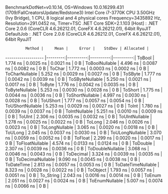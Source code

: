 
BenchmarkDotNet=v0.10.14, OS=Windows 10.0.16299.431 (1709/FallCreatorsUpdate/Redstone3)
Intel Core i7-3770K CPU 3.50GHz (Ivy Bridge), 1 CPU, 8 logical and 4 physical cores
Frequency=3435892 Hz, Resolution=291.0452 ns, Timer=TSC
.NET Core SDK=2.1.103
  [Host]     : .NET Core 2.0.6 (CoreCLR 4.6.26212.01, CoreFX 4.6.26212.01), 64bit RyuJIT
  DefaultJob : .NET Core 2.0.6 (CoreCLR 4.6.26212.01, CoreFX 4.6.26212.01), 64bit RyuJIT


             Method |     Mean |     Error |    StdDev | Allocated |
------------------- |---------:|----------:|----------:|----------:|
             ToBool | 1.774 ns | 0.0025 ns | 0.0021 ns |       0 B |
     ToBoolNullable | 4.496 ns | 0.0087 ns | 0.0082 ns |       0 B |
             ToChar | 1.772 ns | 0.0003 ns | 0.0002 ns |       0 B |
     ToCharNullable | 5.252 ns | 0.0029 ns | 0.0027 ns |       0 B |
            ToSByte | 1.777 ns | 0.0042 ns | 0.0039 ns |       0 B |
    ToSByteNullable | 5.250 ns | 0.0021 ns | 0.0017 ns |       0 B |
             ToByte | 1.776 ns | 0.0042 ns | 0.0035 ns |       0 B |
     ToByteNullable | 5.253 ns | 0.0030 ns | 0.0028 ns |       0 B |
            ToShort | 1.775 ns | 0.0044 ns | 0.0036 ns |       0 B |
    ToShortNullable | 4.997 ns | 0.0030 ns | 0.0028 ns |       0 B |
           ToUShort | 1.777 ns | 0.0057 ns | 0.0054 ns |       0 B |
   ToUShortNullable | 5.253 ns | 0.0029 ns | 0.0027 ns |       0 B |
              ToInt | 1.780 ns | 0.0039 ns | 0.0037 ns |       0 B |
      ToIntNullable | 5.251 ns | 0.0010 ns | 0.0009 ns |       0 B |
             ToUInt | 2.306 ns | 0.0035 ns | 0.0032 ns |       0 B |
     ToUIntNullable | 1.278 ns | 0.0025 ns | 0.0022 ns |       0 B |
             ToLong | 2.046 ns | 0.0026 ns | 0.0023 ns |       0 B |
     ToLongNullable | 3.065 ns | 0.0020 ns | 0.0018 ns |       0 B |
            ToULong | 2.045 ns | 0.0037 ns | 0.0030 ns |       0 B |
    ToULongNullable | 3.070 ns | 0.0059 ns | 0.0052 ns |       0 B |
            ToFloat | 2.299 ns | 0.0020 ns | 0.0017 ns |       0 B |
    ToFloatNullable | 4.574 ns | 0.0133 ns | 0.0124 ns |       0 B |
           ToDouble | 2.307 ns | 0.0039 ns | 0.0036 ns |       0 B |
   ToDoubleNullable | 3.068 ns | 0.0046 ns | 0.0043 ns |       0 B |
          ToDecimal | 3.324 ns | 0.0039 ns | 0.0035 ns |       0 B |
  ToDecimalNullable | 9.090 ns | 0.0045 ns | 0.0038 ns |       0 B |
         ToDateTime | 2.813 ns | 0.0057 ns | 0.0053 ns |       0 B |
 ToDateTimeNullable | 8.323 ns | 0.0028 ns | 0.0022 ns |       0 B |
           ToObject | 1.793 ns | 0.0057 ns | 0.0051 ns |       0 B |
          To_String | 2.043 ns | 0.0016 ns | 0.0014 ns |       0 B |
             ToEnum | 2.051 ns | 0.0027 ns | 0.0024 ns |       0 B |
     ToEnumNullable | 5.007 ns | 0.0074 ns | 0.0066 ns |       0 B |
